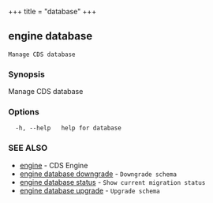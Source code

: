 +++
title = "database"
+++
## engine database

`Manage CDS database`

### Synopsis

Manage CDS database

### Options

```
  -h, --help   help for database
```

### SEE ALSO

* [engine](/manual/components/engine/engine/)	 - CDS Engine
* [engine database downgrade](/manual/components/engine/database/downgrade/)	 - `Downgrade schema`
* [engine database status](/manual/components/engine/database/status/)	 - `Show current migration status`
* [engine database upgrade](/manual/components/engine/database/upgrade/)	 - `Upgrade schema`

